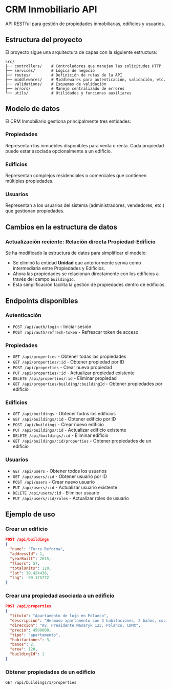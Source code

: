 # CRM Inmobiliario API

API RESTful para gestión de propiedades inmobiliarias, edificios y usuarios.

## Estructura del proyecto

El proyecto sigue una arquitectura de capas con la siguiente estructura:

```
src/
├── controllers/    # Controladores que manejan las solicitudes HTTP
├── services/       # Lógica de negocio
├── routes/         # Definición de rutas de la API
├── middlewares/    # Middlewares para autenticación, validación, etc.
├── validations/    # Esquemas de validación
├── errors/         # Manejo centralizado de errores
└── utils/          # Utilidades y funciones auxiliares
```

## Modelo de datos

El CRM Inmobiliario gestiona principalmente tres entidades:

### Propiedades
Representan los inmuebles disponibles para venta o renta. Cada propiedad puede estar asociada opcionalmente a un edificio.

### Edificios
Representan complejos residenciales o comerciales que contienen múltiples propiedades.

### Usuarios
Representan a los usuarios del sistema (administradores, vendedores, etc.) que gestionan propiedades.

## Cambios en la estructura de datos

### Actualización reciente: Relación directa Propiedad-Edificio

Se ha modificado la estructura de datos para simplificar el modelo:

- Se eliminó la entidad **Unidad** que anteriormente servía como intermediaria entre Propiedades y Edificios.
- Ahora las propiedades se relacionan directamente con los edificios a través del campo `buildingId`.
- Esta simplificación facilita la gestión de propiedades dentro de edificios.

## Endpoints disponibles

### Autenticación
- `POST /api/auth/login` - Iniciar sesión
- `POST /api/auth/refresh-token` - Refrescar token de acceso

### Propiedades
- `GET /api/properties` - Obtener todas las propiedades
- `GET /api/properties/:id` - Obtener propiedad por ID
- `POST /api/properties` - Crear nueva propiedad
- `PUT /api/properties/:id` - Actualizar propiedad existente
- `DELETE /api/properties/:id` - Eliminar propiedad
- `GET /api/properties/building/:buildingId` - Obtener propiedades por edificio

### Edificios
- `GET /api/buildings` - Obtener todos los edificios
- `GET /api/buildings/:id` - Obtener edificio por ID
- `POST /api/buildings` - Crear nuevo edificio
- `PUT /api/buildings/:id` - Actualizar edificio existente
- `DELETE /api/buildings/:id` - Eliminar edificio
- `GET /api/buildings/:id/properties` - Obtener propiedades de un edificio

### Usuarios
- `GET /api/users` - Obtener todos los usuarios
- `GET /api/users/:id` - Obtener usuario por ID
- `POST /api/users` - Crear nuevo usuario
- `PUT /api/users/:id` - Actualizar usuario existente
- `DELETE /api/users/:id` - Eliminar usuario
- `PUT /api/users/:id/roles` - Actualizar roles de usuario

## Ejemplo de uso

### Crear un edificio

```json
POST /api/buildings
{
  "name": "Torre Reforma",
  "addressId": 1,
  "yearBuilt": 2015,
  "floors": 57,
  "totalUnits": 120,
  "lat": 19.424438,
  "lng": -99.175772
}
```

### Crear una propiedad asociada a un edificio

```json
POST /api/properties
{
  "titulo": "Apartamento de lujo en Polanco",
  "descripcion": "Hermoso apartamento con 3 habitaciones, 2 baños, cocina integral y vista panorámica",
  "direccion": "Av. Presidente Masaryk 123, Polanco, CDMX",
  "precio": 4500000,
  "tipo": "apartamento",
  "habitaciones": 3,
  "banos": 2,
  "area": 120,
  "buildingId": 1
}
```

### Obtener propiedades de un edificio

```
GET /api/buildings/1/properties
``` 
